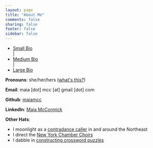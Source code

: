 ```yaml
---
layout: page
title: "About Me"
comments: false
sharing: false
footer: false
sidebar: false
---
```

<script type="text/javascript">
    window.bios = {
        small: "<p>Maia holds a B.A. in music from Williams College, learned to program at <a href='//www.recurse.com/' target='_blank'>The Recurse Center</a>, and now earns a living making ones and zeros do the thing. When she’s not writing code (or wasting time on the internet), she’s usually singing, dancing, or eating good food.</p>",
        med: "<p>Maia is currently building developer tools for <a href='//payroll.toasttab.com/CompanyCode?ReturnUrl=%2f' target='_blank'>Toast Payroll</a>, the payroll app on the other side of Toast's <a href='//pos.toasttab.com/' target='_blank'>restaurant point-of-sale system</a>. Before that, she spent three years building <a href='//tilt.dev/' target='_blank'>Tilt</a> (a tool that makes microservice development not suck) and three years on the backend at <a href='//www.shopspring.com/' target='_blank'>Spring</a> (a mobile shopping app). Her primary languages are Go and Python.</p><p>Maia graduated from Williams College in 2014 with a B.A. in music. From there, she went to <a href='//www.recurse.com/' target='_blank'>The Recurse Center</a> in NYC, a 3-month self-directed programmers’ retreat. At RC, she taught herself Python and pursued a handful of personal projects. Outside of programming, her interests include singing, dancing, and good food. Maia was born and raised in New York City, where she is currently based.</p>",
        large: "<p>Maia first started programming in an Intro CS class her senior year at Williams College, and got really excited about programming later that year, when she participated in the Williams College Game Jam (for which she made <a href='/projects/gravity/play.html' target='_blank'>this goofy little thing</a>). After graduating from Williams in 2014 with a B.A. in music, she went to <a href='//www.recurse.com/' target='_blank'>The Recurse Center</a>, a 3-month self-directed programmers’ retreat in New York City. There she taught herself Python and hacked on various things.</p><p>After her stint at RC, Maia spent three years working on the product catalog and related systems at <a href='//www.shopspring.com/' target='_blank'>Spring</a>, three years building microservice/Kubernetes dev tools at <a href='//tilt.dev/' target='_blank'>Tilt</a>. Now she's building developer tools for <a href='//payroll.toasttab.com/CompanyCode?ReturnUrl=%2f' target='_blank'>Toast Payroll</a>, the payroll app on the other side of Toast's <a href='//pos.toasttab.com/' target='_blank'>restaurant point-of-sale system</a>. Her primary languages are Go and Python.</p><p>Side projects? Who has time for those?! When not at work, Maia can usually be found singing, conducting, dancing, cooking, or eating. She was born and raised in New York City, where she is currently based (don't try to talk to her about \"bagels\" from anywhere else).</p>",
    };
</script>

<script type="text/javascript" language="javascript" class="init">
  $(document).ready(function() {
    processURLHash()
  } );

  window.onhashchange = function() {
    processURLHash()
  };

  function processURLHash(){
    curHash = location.hash.slice(1);
    if (curHash == ""){
      loadBio("med")
    }
    else {
      loadBio(curHash)
    }
  }

  function loadBio(bioName){
    $('#biotext').html("") // clear
    $('#biotext').html(window.bios[bioName]) // populate
    selectOne(bioName) // highlight link as selected
  }

  function selectOne(bioName){
    $('ul li').removeClass("selected") // de-select all
    $('#'+bioName).toggleClass("selected") // select given bio
  }

</script>

<div id="biocontainer">
  <div id="bionav">
    <ul>
      <li id="small">
        <a href="#small" onclick="loadBio(this.hash.slice(1))">Small Bio</a>
      </li>
      <div class="spacer">
        |
      </div>
      <li id="med">
        <a href="#med" onclick="loadBio(this.hash.slice(1))">Medium Bio</a>
      </li>
      <div class="spacer">
        |
      </div>
      <li id="large">
        <a href="#large" onclick="loadBio(this.hash.slice(1))">Large Bio</a>
      </li>
    </ul>
  </div>
  <div id="biotext"></div>
</div>

<div class="singlespaced">
  <p><strong>Pronouns</strong>: she/her/hers (<a href="//www.mypronouns.org/what-and-why" target="_blank">what's this?</a>)</p>
  <p><strong>Email</strong>: maia [dot] mcc [at] gmail [dot] com</p>
  <p><strong>Github</strong>: <a href="//github.com/maiamcc/" target="_blank">maiamcc</a></p>
  <p><strong>LinkedIn</strong>: <a href="//https://www.linkedin.com/in/maia-mccormick-45790221/" target="_blank">Maia McCormick</a></p>
  <p><strong>Other Hats</strong>:</p>
    <ul>
      <li>I moonlight as a <a href="//contra.maiamccormick.com" target="_blank">contradance caller</a> in and around the Northeast</li>
      <li>I direct the <a href="//www.chamberchoirs.nyc/welcome" target="_blank">New York Chamber Choirs</a></li>
      <li>I dabble in <a href="//code.maiamccormick.com/crosswords" target="_blank">constructing crossword puzzles</a></li>
    </ul>
</div>

